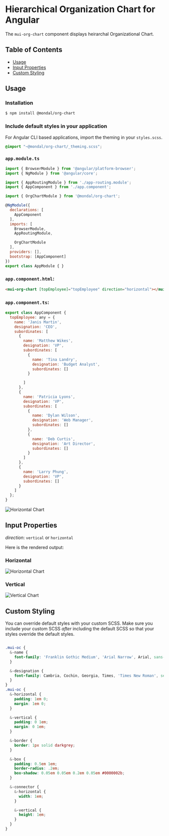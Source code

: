 # Hierarchical Organization Chart for Angular

The `mui-org-chart` component displays heirarchal Organizational Chart.

## Table of Contents

 * [Usage](#usage)
 * [Input Properties](#input-properties)
 * [Custom Styling](#custom-styling)

## Usage

### Installation

```sh
$ npm install @mondal/org-chart
```

### Include default styles in your application

For Angular CLI based applications, import the theming in your `styles.scss`.

```css
@import "~@mondal/org-chart/_theming.scss";
```

### `app.module.ts`
```js
import { BrowserModule } from '@angular/platform-browser';
import { NgModule } from '@angular/core';

import { AppRoutingModule } from './app-routing.module';
import { AppComponent } from './app.component';

import { OrgChartModule } from '@mondal/org-chart';

@NgModule({
  declarations: [
    AppComponent
  ],
  imports: [
    BrowserModule,
    AppRoutingModule,

    OrgChartModule
  ],
  providers: [],
  bootstrap: [AppComponent]
})
export class AppModule { }
```

### `app.component.html`:
```html
<mui-org-chart [topEmployee]="topEmployee" direction="horizontal"></mui-org-chart>
```

### `app.component.ts`:
```js
export class AppComponent {
  topEmployee: any = {
    name: 'Janis Martin',
    designation: 'CEO',
    subordinates: [
      {
        name: 'Matthew Wikes',
        designation: 'VP',
        subordinates: [
          {
            name: 'Tina Landry',
            designation: 'Budget Analyst',
            subordinates: []
          }

        ]
      },
      {
        name: 'Patricia Lyons',
        designation: 'VP',
        subordinates: [
          {
            name: 'Dylan Wilson',
            designation: 'Web Manager',
            subordinates: []
          },
          {
            name: 'Deb Curtis',
            designation: 'Art Director',
            subordinates: []
          }
        ]
      },
      {
        name: 'Larry Phung',
        designation: 'VP',
        subordinates: []
      }
    ]
  };
}
```

![Horizontal Chart](https://raw.githubusercontent.com/ashishmondal/mondal-ui/master/projects/mondal/org-chart/org-chart-h.png)

## Input Properties

*direction*: `vertical` or `horizontal` 

Here is the rendered output:

### Horizontal

![Horizontal Chart](https://raw.githubusercontent.com/ashishmondal/mondal-ui/master/projects/mondal/org-chart/org-chart-h.png)

### Vertical

![Vertical Chart](https://raw.githubusercontent.com/ashishmondal/mondal-ui/master/projects/mondal/org-chart/org-chart-v.png)


## Custom Styling
You can override default styles with your custom SCSS. Make sure you include your custom SCSS *after* including the default SCSS so that your styles override the default styles.
```scss

.mui-oc {
  &-name {
    font-family: 'Franklin Gothic Medium', 'Arial Narrow', Arial, sans-serif;
  }

  &-designation {
    font-family: Cambria, Cochin, Georgia, Times, 'Times New Roman', serif;
  }
}
.mui-oc {
  &-horizontal {
    padding: 1em 0;
    margin: 1em 0;
  }

  &-vertical {
    padding: 0 1em;
    margin: 0 1em;
  }

  &-border {
    border: 1px solid darkgrey;
  }

  &-box {
    padding: 0.5em 1em;
    border-radius: .2em;
    box-shadow: 0.05em 0.05em 0.2em 0.05em #0000002b;
  }

  &-connector {
    &-horizontal {
      width: 1em;
    }

    &-vertical {
      height: 1em;
    }
  }
}
```
